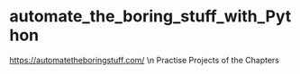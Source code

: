 # automate_the_boring_stuff_with_Python
https://automatetheboringstuff.com/ \n
Practise Projects of the Chapters

